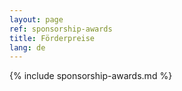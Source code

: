 ```yaml
---
layout: page
ref: sponsorship-awards
title: Förderpreise
lang: de
---
```


{% include sponsorship-awards.md %}
